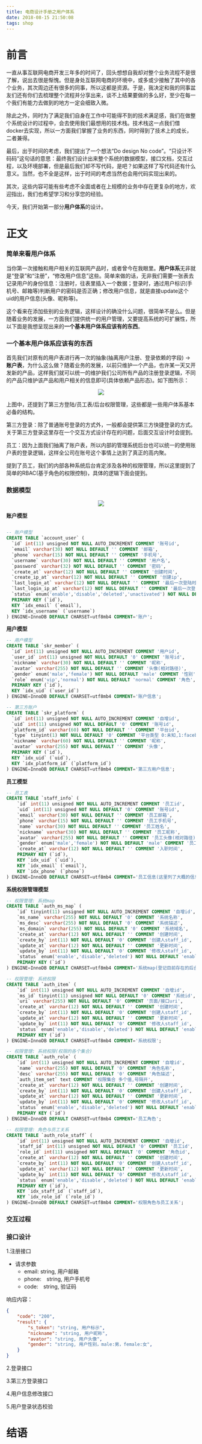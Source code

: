 ```yaml
---
title: 电商设计手册之用户体系
date: 2018-08-15 21:50:08
tags: shop
---
```


# 前言

一直从事互联网电商开发三年多的时间了，回头想想自我却对整个业务流程不是很了解，说出去很是惭愧。但是身处互联网电商的环境中，或多或少接触了其中的各个业务，其次周边还有很多的同事，所以这都是资源。于是，我决定和我的同事盆友们还有你们去梳理整个流程并分享出来，谈不上结果要做的多么好，至少在每一个我们有能力去做到的地方一定会细致入微。

除此之外，同时为了满足我们自身在工作中可能得不到的技术满足感，我们在做整个系统设计的过程中，会去使用我们最想用的技术栈。技术栈这一点我们借docker去实现，所以一方面我们掌握了业务的东西，同时得到了技术上的成长，二者兼得。

最后，出于时间的考虑，我们提出了一个想法“Do design No code”。“只设计不码码”这句话的意思：最终我们设计出来整个系统的数据模型，接口文档，交互过程，以及环境部署，但是最后我们却不写代码，是吧？如果这样了写代码还有什么意义。当然，也不全是这样，出于时间的考虑当然也会用代码实现出来的。

其次，这些内容可能有些考虑不全面或者在上规模的业务中存在更复杂的地方，欢迎指出，我们也希望学习和分享您的经验。

今天，我们开始第一部分**用户体系**的设计。

# 正文

### 简单来看用户体系

当你第一次接触和用户相关的互联网产品时，或者曾今在我眼里。**用户体系**无非就是“登录”和“注册”，“修改用户信息”这些。简单来做的话，无非我们需要一张表去记录用户的身份信息：注册时，往表里插入一个数据；登录时，通过用户标识(手机号、邮箱等)判断用户的密码是否正确；修改用户信息，就是直接update这个uid的用户信息(头像、昵称等)。

这个看来在添加些别的业务逻辑，这样设计的确没什么问题，很简单不是么。但是随着业务的发展，一方面我们提供统一的用户管理，又要提高系统的可扩展性，所以下面是我想呈现出来的**一个基本用户体系应该有的东西**。

### 一个基本用户体系应该有的东西

首先我们对原有的用户表进行再一次的抽象(抽离用户注册、登录依赖的字段) -> **账户表**，为什么这么做？随着业务的发展，以前只维护一个产品，也许某一天又开发新的产品，这样我们就可以统一的维护我们公司所有产品的注册登录逻辑，不同的产品只维护该产品和用户相关的信息即可(具体依赖产品形态)。如下图所示：

<p align="center"><img src="http://cdn.tigerb.cn/user-system.png"></p>

上图中，还提到了第三方登陆/员工表/后台权限管理，这些都是一些用户体系基本必备的结构。

第三方登录：除了普通账号登录的方式外，一般都会提供第三方快捷登录的方式。关于第三方登录这里存在一个交互方式设计存在的问题，后面交互设计时会提到。

员工：因为上面我们抽离了账户表，所以内部的管理系统后台也可以统一的使用账户表的登录逻辑，这样全公司在账号这个事情上达到了真正的高内聚。

提到了员工，我们的内部各种系统后台肯定涉及各种的权限管理，所以这里提到了简单的RBAC(基于角色的权限控制)，具体的逻辑下面会提到。

### 数据模型

<p align="center"><img src="http://cdn.tigerb.cn/er-db.png"></p>


**账户模型**

```sql

-- 账户模型
CREATE TABLE `account_user` (
  `id` int(11) unsigned NOT NULL AUTO_INCREMENT COMMENT '账号id',
  `email` varchar(30) NOT NULL DEFAULT '' COMMENT '邮箱',
  `phone` varchar(15) NOT NULL DEFAULT '' COMMENT '手机号',
  `username` varchar(30) NOT NULL DEFAULT '' COMMENT '用户名',
  `password` varchar(32) NOT NULL DEFAULT '' COMMENT '密码',
  `create_at` varchar(12) NOT NULL DEFAULT '' COMMENT '创建时间',
  `create_ip_at` varchar(12) NOT NULL DEFAULT '' COMMENT '创建ip',
  `last_login_at` varchar(12) NOT NULL DEFAULT '' COMMENT '最后一次登陆时间',
  `last_login_ip_at` varchar(12) NOT NULL DEFAULT '' COMMENT '最后一次登陆ip',
  `status` enum('enable','disable','deleted','unactivated') NOT NULL DEFAULT 'unactivated' COMMENT '状态',
  PRIMARY KEY (`id`),
  KEY `idx_email` (`email`),
  KEY `idx_username` (`username`)
) ENGINE=InnoDB DEFAULT CHARSET=utf8mb4 COMMENT='账户';
```

**用户模型**

```sql
-- 用户模型
CREATE TABLE `skr_member` (
  `id` int(11) unsigned NOT NULL AUTO_INCREMENT COMMENT '用户id',
  `user_id` int(11) unsigned NOT NULL DEFAULT '0' COMMENT '账号id',
  `nickname` varchar(30) NOT NULL DEFAULT '' COMMENT '昵称',
  `avatar` varchar(255) NOT NULL DEFAULT '' COMMENT '头像(相对路径)',
  `gender` enum('male','female') NOT NULL DEFAULT 'male' COMMENT '性别',
  `role` enum('vip','normal') NOT NULL DEFAULT 'normal' COMMENT '角色',
  PRIMARY KEY (`id`),
  KEY `idx_uid` (`user_id`)
) ENGINE=InnoDB DEFAULT CHARSET=utf8mb4 COMMENT='账户信息';

-- 第三方账户
CREATE TABLE `skr_platform` (
  `id` int(11) unsigned NOT NULL AUTO_INCREMENT COMMENT '自增id',
  `uid` int(11) unsigned NOT NULL DEFAULT '0' COMMENT '账号id',
  `platform_id` varchar(60) NOT NULL DEFAULT '' COMMENT '平台id',
  `type` tinyint(1) NOT NULL DEFAULT '0' COMMENT '平台类型 0:未知,1:facebook,2:google,3:wechat,4:qq,5:weibo,6:twitter',
  `nickname` varchar(60) NOT NULL DEFAULT '' COMMENT '昵称',
  `avatar` varchar(255) NOT NULL DEFAULT '' COMMENT '头像',
  PRIMARY KEY (`id`),
  KEY `idx_uid` (`uid`),
  KEY `idx_platform_id` (`platform_id`)
) ENGINE=InnoDB DEFAULT CHARSET=utf8mb4 COMMENT='第三方用户信息';
```

**员工模型**

```sql
-- 员工表
CREATE TABLE `staff_info` (
    `id` int(11) unsigned NOT NULL AUTO_INCREMENT COMMENT '员工id',
    `uid` int(11) unsigned NOT NULL DEFAULT '0' COMMENT '账号id',
    `email` varchar(30) NOT NULL DEFAULT '' COMMENT '员工邮箱',
    `phone` varchar(15) NOT NULL DEFAULT '' COMMENT '员工手机号',
    `name` varchar(30) NOT NULL DEFAULT '' COMMENT '员工姓名',
    `nickname` varchar(30) NOT NULL DEFAULT '' COMMENT '员工昵称',
    `avatar` varchar(255) NOT NULL DEFAULT '' COMMENT '员工头像(相对路径)',
    `gender` enum('male','female') NOT NULL DEFAULT 'male' COMMENT '员工性别',
    `create_at` varchar(12) NOT NULL DEFAULT '' COMMENT '入职时间',
    PRIMARY KEY (`id`),
    KEY `idx_uid` (`uid`),
    KEY `idx_email` (`email`),
    KEY `idx_phone` (`phone`)
) ENGINE=InnoDB DEFAULT CHARSET=utf8mb4 COMMENT='员工信息(这里列了大概的信息，多的可以垂直拆表)';
```

**系统权限管理模型**

```sql
-- 权限管理: 系统map
CREATE TABLE `auth_ms_map` (
    `id` tinyint(11) unsigned NOT NULL AUTO_INCREMENT COMMENT '自增id',
    `ms_name` varchar(255) NOT NULL DEFAULT '0' COMMENT '系统名称',
    `ms_desc` varchar(255) NOT NULL DEFAULT '0' COMMENT '系统描述',
    `ms_domain` varchar(255) NOT NULL DEFAULT '0' COMMENT '系统域名',
    `create_at` varchar(12) NOT NULL DEFAULT '' COMMENT '创建时间',
    `create_by` int(11) NOT NULL DEFAULT '0' COMMENT '创建人staff_id',
    `update_at` varchar(12) NOT NULL DEFAULT '' COMMENT '更新时间',
    `update_by` int(11) NOT NULL DEFAULT '0' COMMENT '修改人staff_id',
    `status` enum('enable','disable','deleted') NOT NULL DEFAULT 'enable' COMMENT '状态',
    PRIMARY KEY (`id`)
) ENGINE=InnoDB DEFAULT CHARSET=utf8mb4 COMMENT='系统map(登记目前存在的后台系统信息)';

-- 权限管理: 系统权限
CREATE TABLE `auth_item` (
    `id` int(11) unsigned NOT NULL AUTO_INCREMENT COMMENT '自增id',
    `ms_id` tinyint(11) unsigned NOT NULL DEFAULT '0' COMMENT '系统id',
    `uri` varchar(255) NOT NULL DEFAULT '0' COMMENT '页面/接口uri',
    `create_at` varchar(12) NOT NULL DEFAULT '' COMMENT '创建时间',
    `create_by` int(11) NOT NULL DEFAULT '0' COMMENT '创建人staff_id',
    `update_at` varchar(12) NOT NULL DEFAULT '' COMMENT '更新时间',
    `update_by` int(11) NOT NULL DEFAULT '0' COMMENT '修改人staff_id',
    `status` enum('enable','disable','deleted') NOT NULL DEFAULT 'enable' COMMENT '状态',
    PRIMARY KEY (`id`)
) ENGINE=InnoDB DEFAULT CHARSET=utf8mb4 COMMENT='系统权限';

-- 权限管理: 系统权限(权限的各个集合)
CREATE TABLE `auth_role` (
    `id` int(11) unsigned NOT NULL AUTO_INCREMENT COMMENT '自增id',
    `name` varchar(255) NOT NULL DEFAULT '0' COMMENT '角色名称',
    `desc` varchar(255) NOT NULL DEFAULT '0' COMMENT '角色描述',
    `auth_item_set` text COMMENT '权限集合 多个值,号隔开',
    `create_at` varchar(12) NOT NULL DEFAULT '' COMMENT '创建时间',
    `create_by` int(11) NOT NULL DEFAULT '0' COMMENT '创建人staff_id',
    `update_at` varchar(12) NOT NULL DEFAULT '' COMMENT '更新时间',
    `update_by` int(11) NOT NULL DEFAULT '0' COMMENT '修改人staff_id',
    `status` enum('enable','disable','deleted') NOT NULL DEFAULT 'enable' COMMENT '状态',
    PRIMARY KEY (`id`)
) ENGINE=InnoDB DEFAULT CHARSET=utf8mb4 COMMENT='员工角色';

-- 权限管理: 角色与员工关系
CREATE TABLE `auth_role_staff` (
    `id` int(11) unsigned NOT NULL AUTO_INCREMENT COMMENT '自增id',
    `staff_id` int(11) unsigned NOT NULL DEFAULT '0' COMMENT '员工id',
    `role_id` int(11) unsigned NOT NULL DEFAULT '0' COMMENT '角色id',
    `create_at` varchar(12) NOT NULL DEFAULT '' COMMENT '创建时间',
    `create_by` int(11) NOT NULL DEFAULT '0' COMMENT '创建人staff_id',
    `update_at` varchar(12) NOT NULL DEFAULT '' COMMENT '更新时间',
    `update_by` int(11) NOT NULL DEFAULT '0' COMMENT '修改人staff_id',
    `status` enum('enable','disable','deleted') NOT NULL DEFAULT 'enable' COMMENT '状态',
    PRIMARY KEY (`id`),
    KEY `idx_staff_id` (`staff_id`),
    KEY `idx_role_id` (`role_id`)
) ENGINE=InnoDB DEFAULT CHARSET=utf8mb4 COMMENT='权限角色与员工关系';

```


### 交互过程

### 接口设计

1.注册接口

- 请求参数
    + email: string, 用户邮箱
    + phone:　string, 用户手机号
    + code:　string, 验证码

响应内容：
```json
{
    "code": "200",
    "result": {
        "s_token": "string, 用户标示",
        "nickname": "string, 用户昵称",
        "avator": "string, 用户头像",
        "gender": "string, 用户性别，male:男，female:女",
    }
}
```

2.登录接口

3.第三方登录接口

4.用户信息修改接口

5.用户登录状态校验

# 结语
